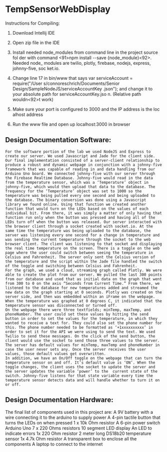 # TempSensorWebDisplay

 Instructions for Compiling:
  
  
  1. Download Intellij IDE
  
  2. Open zip file in the IDE
  
  3.  Install needed node_modules from command line in the project source fol    der with command <91>npm install --save  {node_module}<92>. Needed node_    modules are twilio, plotly, firebase, nodejs, express, johnny-five, soc    ket.io.
  
  4. Change line 17 in bin/www that says var serviceAccount = require("/User    s/connoreschrich/Documents/Senior Design/SampleNodeJS/serviceAccountKey    .json");  and change it to your absolute path for serviceAccountKey.jso    n. (Relative path wouldn<92>t work)
  
  5. Make sure your port is configured to 3000 and the IP address is the loc    alhost address
  6. Run the www file and open up localhost:3000 in browser


## Design Documentation Software:
	For the software portion of the lab we used NodeJS and Express to create our server. We used Javascript and Jade for the client side. Our final implementation consisted of a server-client relationship to produce a robust and dynamic webpage in conjunction with a johnny-five framework that was capable of reading in and data handling from our Arduino Uno board. We connected johnny-five with our server through the Firebase Realtime Database. Johnny-five would read in the data from the temperature sensor, which was a ‘Temperature’ object in johnny-five, which would then upload that data to the database. The frequency for the ‘Temperature’ object was set to 1000 so the temperature was being pulled every one second and being uploaded to the database. The binary conversion was done using a Javascript library we found online. Using that function we created another function that would turn on the LEDs based on the values of each individual bit. From there, it was simply a matter of only having that function run only when the button was pressed and having all of the LEDs turn off when the button was released. Our server interacted with the browser client through a socket created with socket.io. At the same time the temperature was being uploaded to the database, the server was listening every one second for a change in temperature and was sending the current temperature through the socket to the web browser client. The client was listening to that socket and displaying the real time temperature on the screen. There is a toggle on the web page where the user could switch between seeing the temperature in Celsius and Fahrenheit. The server only sent the Celsius version of the temperature and the script within the Jade file handled the switch of the toggle and switching between Celsius and Fahrenheit. 
	For the graph, we used a cloud, streaming graph called Plotly. We were able to create the plot from our server. We pulled the last 300 points from our database and used that as initial data on the graph that went from 300 to 0 on the axis “Seconds from Current Time.” From there, we listened to the database for new temperatures added and streamed the new data on the graph starting at 0 seconds. Plotly was created on the server side, and then was embedded within an iFrame on the webpage. When the temperature was graphed at 0 degrees C, it indicated that the temperature sensor was disconnected or turned off. 
	On the webpage there were three textfields; minTemp, maxTemp, and phoneNumber. The user could set these values by hitting the send button in order to set the values for the temperature, in which they wanted to receive a text for. They could also set the phone number for this. The phone number needed to be formatted as ‘+1xxxxxxxxxx’ in order to set it for the API we were using to send the text. We used Twilio to send these messages. On the click of the send button, the client would use the socket to send those three values to the server. The server has default values for minTemp, maxTemp and phoneNumber in case the user never sets any. Once the server receives the user values, those default values get overwritten. 
	In addition, we have an On/Off toggle on the webpage that can turn the temperature sensor on and off. It’s default value is ‘ON’. When the toggle changes, the client uses the socket to update the server and the server updates the variable ‘power’ to the  current state of the switch. Johnny-five listens for that state variable every time the temperature sensor detects data and will handle whether to turn it on or off. 


## Design Documentation Hardware:

The final list of components used in this project are:
A 9V battery with a wire connecting it to the arduino to supply power
A 4-pin tactile button that turns the LEDs on when pressed
1 x 10k Ohm resistor
A 6-pin power switch
Arduino Uno
7 x 220 Ohms resistors
10 segment LED display
An LED to indicate errors
1x 220 Ohm resistor
2 meter long DS18b20 temperature sensor
1x 4.7k Ohm resistor
A transparent box to enclose all the components 
A laptop to connect to the internet 


